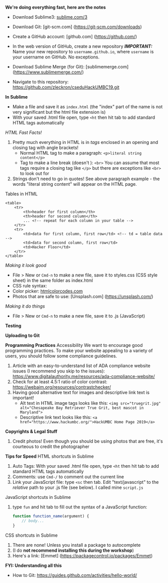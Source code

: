 __We're doing everything fast, here are the notes__
- Download Sublime3: [sublime.com/3](https://www.sublimetext.com/3)
- Download Git: [git-scm.com] (https://git-scm.com/downloads)
- Create a GitHub account: [github.com] (https://github.com/)
- In the web version of GitHub, create a new repository
  *__IMPORTANT:__* Name your new repository to `username.github.io`, where `username` is your username on GitHub. No exceptions.
- Download Sublime Merge (for Git): [sublimemerge.com] (https://www.sublimemerge.com/)

- Navigate to this repository: https://github.com/zleckron/cseduHackUMBC19.git

__In Sublime__
- Make a file and save it as `index.html` (the "index" part of the name is not very significant but the html file extension is)
- With your saved .html file open, type `<ht` then hit tab to add standard HTML tags automatically

_HTML Fast Facts!_
1. Pretty much everything in HTML is in _tags_ enclosed in an opening and closing tag with angle brackets!
    - Normal HTML tag to make a paragraph: `<p>literal string content</p>`
    - Tag to make a line break (doesn't ): `<br>`
  You can assume that most tags require a closing tag like `</p>` but there are exceptions like `<br>` to look out for
2. Strings don't need to go in quotes! See above paragraph example - the words "literal string content" will appear on the HTML page.

Tables in HTML
```
<table>
	<tr>
		<th>header for first column</th>
		<th>header for second column</th>
		... <!-- repeat for each column in your table -->
	</tr>
	<tr>
		<td>data for first column, first row</td> <!-- td = table data -->
		<td>data for second column, first row</td>
		<td>Hacker Floor</td>
	</tr>
</table>
```
_Making it look good_
- File > New or `Cmd-n` to make a new file, save it to styles.css (CSS style sheet) in the same folder as index.html
- CSS rule syntax:
- Color picker: [htmlcolorcodes.com](https://htmlcolorcodes.com/color-picker/)
- Photos that are safe to use: [Unsplash.com] (https://unsplash.com/)

_Making it do things_
- File > New or `Cmd-n` to make a new file, save it to .js (JavaScript)


__Testing__

__Uploading to Git__

__Programming Practices__
Accessibility
We want to encourage good programming practices. To make your website appealing to a variety of users, you should follow some compliance guidelines.
1. Article with an easy-to-understand list of ADA compliance website issues (I recommend you skip to the issues): https://www.digitalauthority.me/resources/ada-compliance-website/
2. Check for at least 4.5:1 ratio of color contrast: https://webaim.org/resources/contrastchecker/
3. Having good alternative text for images and descriptive link text is important!
    - Alt text in HTML image tags looks like this: `<img src="truegrit.jpg" alt="Chesapeake Bay Retriever True Grit, best mascot in Maryland">`
    - Descriptive link text looks like this: `<a href="https://www.hackumbc.org/">HackUMBC Home Page 2019</a>`

__Copyrights & Legal Stuff__
1. Credit photos! Even though you should be using photos that are free, it's courteous to credit the photographer

__Tips for Speed__
HTML shortcuts in Sublime
1. Auto Tags: With your saved .html file open, type `<ht` then hit tab to add standard HTML tags automatically
2. Comments: use `Cmd-/` to comment out the current line
3. Link your JavaScript file: type `<sc` then tab. Edit "text/javascript" to the _relative_ path to your .js file (see below). I called mine `script.js`

JavaScript shortcuts in Sublime
1. type `fun` and hit tab to fill out the syntax of a JavaScript function:
    ```javascript
    function function_name(argument) {
    	// body...
    }
    ```

CSS shortcuts in Sublime
1. There are none! Unless you install a package to autocomplete
2. (I do __not recommend installing this during the workshop__)
3. Here's a link: [Emmet] (https://packagecontrol.io/packages/Emmet)

__FYI: Understanding all this__
- How to Git: https://guides.github.com/activities/hello-world/
